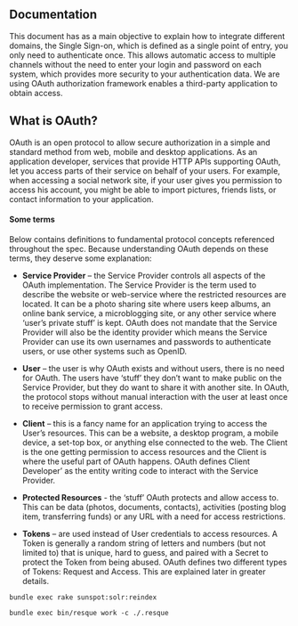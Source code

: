 ## Documentation ##

This document has as a main objective to explain how to integrate different domains, the Single Sign-on, which is defined as a single point of entry, you only need to authenticate once. This allows automatic access to multiple channels without the need to enter your login and password on each system, which provides more security to your authentication data.
We are using OAuth authorization framework enables a third-party application to obtain access.


## What is OAuth? ##

OAuth is an open protocol to allow secure authorization in a simple and standard method from web, mobile and desktop applications. As an application developer, services that provide HTTP APIs supporting OAuth, let you access parts of their service on behalf of your users. For example, when accessing a social network site, if your user gives you permission to access his account, you might be able to import pictures, friends lists, or contact information to your application. 

#### Some terms ####

Below contains definitions to fundamental protocol concepts referenced throughout the spec. Because understanding OAuth depends on these terms, they deserve some explanation:


* **Service Provider** – the Service Provider controls all aspects of the OAuth implementation. The Service Provider is the term used to describe the website or web-service where the restricted resources are located. It can be a photo sharing site where users keep albums, an online bank service, a microblogging site, or any other service where ‘user’s private stuff’ is kept. OAuth does not mandate that the Service Provider will also be the identity provider which means the Service Provider can use its own usernames and passwords to authenticate users, or use other systems such as OpenID.

* **User** – the user is why OAuth exists and without users, there is no need for OAuth. The users have ‘stuff’ they don’t want to make public on the Service Provider, but they do want to share it with another site. In OAuth, the protocol stops without manual interaction with the user at least once to receive permission to grant access.

* **Client** – this is a fancy name for an application trying to access the User’s resources. This can be a website, a desktop program, a mobile device, a set-top box, or anything else connected to the web. The Client is the one getting permission to access resources and the Client is where the useful part of OAuth happens. OAuth defines Client Developer’ as the entity writing code to interact with the Service Provider. 

* **Protected Resources** - the ‘stuff’ OAuth protects and allow access to. This can be data (photos, documents, contacts), activities (posting blog item, transferring funds) or any URL with a need for access restrictions.

* **Tokens** – are used instead of User credentials to access resources. A Token is generally a random string of letters and numbers (but not limited to) that is unique, hard to guess, and paired with a Secret to protect the Token from being abused. OAuth defines two different types of Tokens: Request and Access. This are explained later in greater details.





```
bundle exec rake sunspot:solr:reindex
```

`bundle exec bin/resque work -c ./.resque`
